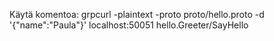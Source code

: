Käytä komentoa:
grpcurl -plaintext -proto proto/hello.proto -d '{\"name\":\"Paula\"}' localhost:50051 hello.Greeter/SayHello
